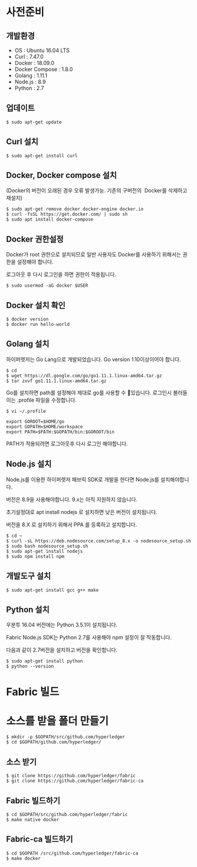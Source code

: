 # 사전준비

## 개발환경
* OS : Ubuntu 16.04 LTS
* Curl : 7.47.0
* Docker : 18.09.0
* Docker Compose : 1.8.0
* Golang : 1.11.1
* Node.js : 8.9
* Python : 2.7

## 업데이트
    $ sudo apt-get update

## Curl 설치
    $ sudo apt-get install curl

## Docker, Docker compose 설치
(Docker의 버전이 오래된 경우 오류 발생가능. 기존의 구버전의  Docker를 삭제하고 재설치)

    $ sudo apt-get remove docker docker-engine docker.io
    $ curl -fsSL https://get.docker.com/ | sudo sh
    $ sudo apt install docker-compose

## Docker 권한설정
Docker가 root 권한으로 설치되므로 일반 사용자도 Docker를 사용하기 위해서는 권한을 설정해야 합니다.

로그아웃 후 다시 로그인을 하면 권한이 적용됩니다.

    $ sudo usermod -aG docker $USER


## Docker 설치 확인
    $ docker version
    $ docker run hello-world
    
    
## Golang 설치
하이퍼렛저는 Go Lang으로 개발되었습니다. Go version 1.10이상이어야 합니다.

    $ cd
    $ wget https://dl.google.com/go/go1.11.1.linux-amd64.tar.gz
    $ tar zxvf go1.11.1.linux-amd64.tar.gz

Go를 설치하면 path를 설정해야 제대로 go를 사용할 수 있습니다. 로그인시 불러들이는 .profile 파일을 수정합니다.

    $ vi ~/.profile

    export GOROOT=$HOME/go
    export GOPATH=$HOME/workspace
    export PATH=$PATH:$GOPATH/bin:$GOROOT/bin

PATH가 적용되려면 로그아웃후 다시 로그인 해야합니다.


## Node.js 설치
Node.js를 이용한 하이퍼렛저 패브릭 SDK로 개발을 한다면 Node.js를 설치해야합니다.

버전은 8.9을 사용해야합니다. 9.x는 아직 지원하지 않습니다.

초기설정대로 apt install nodejs 로 설치하면 낮은 버전이 설치됩니다.

버전을 8.X 로 설치하기 위해서 PPA 를 등록하고 설치합니다.

    $ cd ~
    $ curl -sL https://deb.nodesource.com/setup_8.x -o nodesource_setup.sh
    $ sudo bash nodesource_setup.sh
    $ sudo apt-get install nodejs
    $ sudo npm install npm


## 개발도구 설치
    $ sudo apt-get install gcc g++ make
    
## Python 설치
우분투 16.04 버전에는 Python 3.5.1이 설치됩니다. 

Fabric Node.js SDK는 Python 2.7를 사용해야 npm 설정이 잘 작동합니다. 

다음과 같이 2.7버전을 설치하고 버전을 확인합니다.

    $ sudo apt-get install python
    $ python --version


# Fabric 빌드

# 소스를 받을 폴더 만들기
    $ mkdir -p $GOPATH/src/github.com/hyperledger 
    $ cd $GOPATH/github.com/hyperledger/

## 소스 받기
    $ git clone https://github.com/hyperledger/fabric
    $ git clone https://github.com/hyperledger/fabric-ca

## Fabric 빌드하기
    $ cd $GOPATH/src/github.com/hyperledger/fabric
    $ make native docker

## Fabric-ca 빌드하기
    $ cd $GOPATH /src/github.com/hyperledger/fabric-ca
    $ make docker

